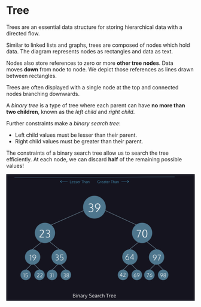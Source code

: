 # Tree

Trees are an essential data structure for storing hierarchical data with a directed flow.

Similar to linked lists and graphs, trees are composed of nodes which hold data. The diagram represents nodes as rectangles and data as text.

Nodes also store references to zero or more **other tree nodes**. Data moves **down** from node to node. We depict those references as lines drawn between rectangles.

Trees are often displayed with a single node at the top and connected nodes branching downwards.

A *binary tree* is a type of tree where each parent can have **no more than two children**, known as the *left child* and *right child*.

Further constraints make a *binary search tree*:

- Left child values must be lesser than their parent.
- Right child values must be greater than their parent.

The constraints of a binary search tree allow us to search the tree efficiently. At each node, we can discard **half** of the remaining possible values!

![TreeNode diagram](./img/treeNode.png)